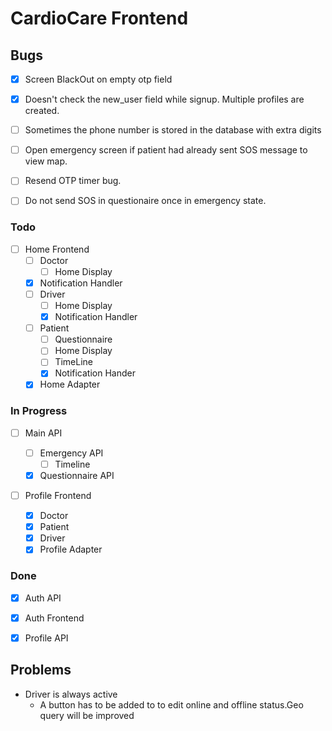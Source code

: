 # CardioCare Frontend

## Bugs

- [x] Screen BlackOut on empty otp field
- [x] Doesn't check the new_user field while signup. Multiple profiles are created.
- [ ] Sometimes the phone number is stored in the database with extra digits
- [ ] Open emergency screen if patient had already sent SOS message to view map.
- [ ] Resend OTP timer bug.
- [ ] Do not send SOS in questionaire once in emergency state.


### Todo

- [ ] Home Frontend
  - [ ] Doctor
    - [ ] Home Display
  - [x] Notification Handler
  - [ ] Driver
    - [ ] Home Display
    - [x] Notification Handler
  - [ ] Patient
    - [ ] Questionnaire
    - [ ] Home Display
    - [ ] TimeLine
    - [x] Notification Hander
  - [x] Home Adapter

### In Progress

- [ ] Main API

  - [ ] Emergency API
    - [ ] Timeline 
  - [x] Questionnaire API

- [ ] Profile Frontend
  - [x] Doctor
  - [x] Patient
  - [x] Driver
  - [x] Profile Adapter

### Done

- [x] Auth API
- [x] Auth Frontend
- [x] Profile API


## Problems
- Driver is always active
    - A button has to be added to to edit online and offline status.Geo query will be improved